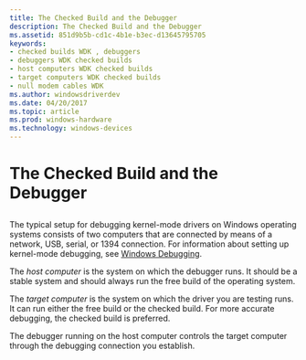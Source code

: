 ```yaml
---
title: The Checked Build and the Debugger
description: The Checked Build and the Debugger
ms.assetid: 851d9b5b-cd1c-4b1e-b3ec-d13645795705
keywords:
- checked builds WDK , debuggers
- debuggers WDK checked builds
- host computers WDK checked builds
- target computers WDK checked builds
- null modem cables WDK
ms.author: windowsdriverdev
ms.date: 04/20/2017
ms.topic: article
ms.prod: windows-hardware
ms.technology: windows-devices
---
```


# The Checked Build and the Debugger


## <span id="ddk_the_checked_build_and_the_debugger_tools"></span><span id="DDK_THE_CHECKED_BUILD_AND_THE_DEBUGGER_TOOLS"></span>


The typical setup for debugging kernel-mode drivers on Windows operating systems consists of two computers that are connected by means of a network, USB, serial, or 1394 connection. For information about setting up kernel-mode debugging, see [Windows Debugging](https://msdn.microsoft.com/library/windows/hardware/ff551063).

The *host computer* is the system on which the debugger runs. It should be a stable system and should always run the free build of the operating system.

The *target computer* is the system on which the driver you are testing runs. It can run either the free build or the checked build. For more accurate debugging, the checked build is preferred.

The debugger running on the host computer controls the target computer through the debugging connection you establish.

 

 





